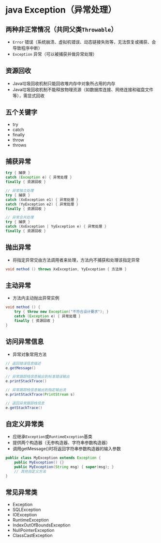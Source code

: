 # java Exception（异常处理）

## 两种非正常情况（共同父类`Throwable`）

- `Error` 错误（系统崩溃、虚拟机错误、动态链接失败等，无法恢复或捕获、会导致程序中断）
- `Exception` 异常（可以被捕获并做异常处理）

## 资源回收

- Java垃圾回收机制只能回收堆内存中对象所占用的内存
- Java垃圾回收机制不能释放物理资源（如数据库连接、网络连接和磁盘文件等），需显式回收

## 五个关键字

- try
- catch
- finally
- throw
- throws

## 捕获异常

```java
try { 捕获 }
catch (Exception e) { 异常处理 }
finally { 资源回收 }
```

```java
// 异常独立处理
try { 捕获 }
catch (XxException e1) { 异常处理 }
catch (YyException e2) { 异常处理 }
finally { 资源回收 }
```

```java
// 异常合并处理
try { 捕获 }
catch (XxException | YyException e) { 异常处理 }
finally { 资源回收 }
```

## 抛出异常

- 将指定异常交由方法调用者来处理，方法内不捕获和处理该指定异常

```java
void method () throws XxException, YyException { 方法体 }
```

## 主动异常

- 方法内主动抛出异常实例

```java
void method () {
    try { throw new Exception("不符合设计要求"); }
    catch (Exception e) { 异常处理 }
    finally { 资源回收 }
}
```

## 访问异常信息

- 异常对象常用方法

```java
// 返回错误信息描述
e.getMessage()

// 异常跟踪栈信息输出到标准错误输出
e.printStackTrace()

// 异常跟踪栈信息输出到指定输出流
e.printStackTrace(PrintStream s)

// 返回异常跟踪栈信息
e.getStackTrace()
```

## 自定义异常类

- 应继承`Exception`或`RuntimeException`基类
- 提供两个构造器（无参构造器、字符串参数构造器）
- 调用getMessage()时将返回字符串参数构造器的输入参数

```java
public class MyException extends Exception {
    public MyException() {}
    public MyException(String msg) { super(msg); }
    // 其他自定义方法
}
```

## 常见异常类

- Exception
- SQLException
- IOException
- RuntimeException
- IndexOutOfBoundsException
- NullPointerException
- ClassCastException
